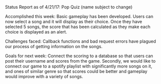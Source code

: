 Status Report as of 4/21/17:
Pop Quiz (name subject to change)

Accomplished this week:
Basic gameplay has been developed. Users can now select a song and it will display as their choice. Once they have selected 5 songs, the score that has been calculated as they make each choice is displayed as an alert.

Challenges faced:
Callback functions and bad request errors have plagued our process of getting information on the songs.

Goals for next week:
Connect the scoring to a database so that users can post their username and scores from the game. Secondly, we would like to connect our game to a spotify playlist with significantly more songs on it, and ones of similar genre so that scores could be better and gameplay would improve with a variety of songs.